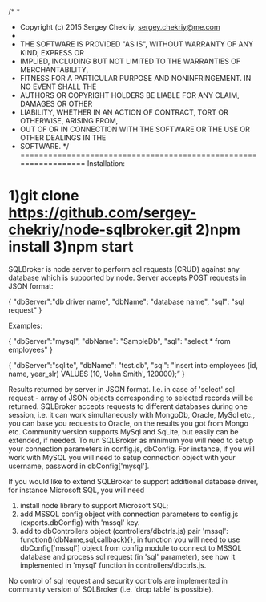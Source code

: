 /*
 *
 *  Copyright (c) 2015 Sergey Chekriy, sergey.chekriy@me.com
 *
 * THE SOFTWARE IS PROVIDED "AS IS", WITHOUT WARRANTY OF ANY KIND, EXPRESS OR
 * IMPLIED, INCLUDING BUT NOT LIMITED TO THE WARRANTIES OF MERCHANTABILITY,
 * FITNESS FOR A PARTICULAR PURPOSE AND NONINFRINGEMENT. IN NO EVENT SHALL THE
 * AUTHORS OR COPYRIGHT HOLDERS BE LIABLE FOR ANY CLAIM, DAMAGES OR OTHER
 * LIABILITY, WHETHER IN AN ACTION OF CONTRACT, TORT OR OTHERWISE, ARISING FROM,
 * OUT OF OR IN CONNECTION WITH THE SOFTWARE OR THE USE OR OTHER DEALINGS IN THE
 * SOFTWARE.
 */
================================================================= 
Installation:

1)git clone  https://github.com/sergey-chekriy/node-sqlbroker.git
2)npm install
3)npm start
=================================================================

SQLBroker is node server to perform sql requests (CRUD) against any database which is supported by node.
Server accepts POST requests in JSON format:


{
    "dbServer":"db driver name",
    "dbName": "database name",
    "sql": "sql request"
}

Examples:

{
 "dbServer":"mysql",
 "dbName": "SampleDb",
 "sql": "select * from employees"
}

{
 "dbServer":"sqlite",
 "dbName": "test.db",
 "sql": "insert into employees (id, name, year_slr) VALUES (10, 'John Smith', 120000);”
}

Results returned by server in JSON format. I.e. in case of 'select' sql request -  array of JSON objects corresponding to selected records will be returned.
SQLBroker accepts requests to different databases during one session, i.e. it can work simultaneously with MongoDb, Oracle, MySql etc., you can base you requests to Oracle,
on the results you got from Mongo etc.
Community version supports MySql and SqLite, but easily can be extended, if needed.
To run SQLBroker as minimum you will need to setup your connection parameters in config.js, dbConfig. For instance, if you
will work with MySQL you will need to setup connection object with your username, password in dbConfig['mysql'].

If you would like to extend SQLBroker to support additional database driver, for instance Microsoft SQL, you will need 
1) install node library to support Microsoft SQL;
2) add MSSQL config object with connection parameters to config.js (exports.dbConfig) with 'mssql' key.
3) add to dbControllers object (controllers/dbctrls.js) pair 'mssql': function()(dbName,sql,callback){}, in function you will need to use dbConfig['mssql'] object from config module to connect to MSSQL database and process sql request (in 'sql' parameter),
   see how it implemented in 'mysql' function in controllers/dbctrls.js.

No control of sql request and security controls are implemented in community version of SQLBroker (i.e. 'drop table' is possible).
